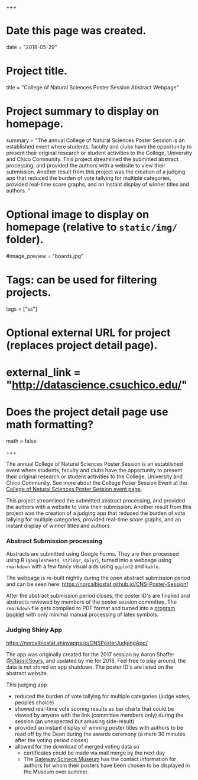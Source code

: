 +++
# Date this page was created.
date = "2018-05-29"

# Project title.
title = "College of Natural Sciences Poster Session Abstract Webpage"

# Project summary to display on homepage.
summary = "The annual College of Natural Sciences Poster Session is an established event where students, faculty and clubs have the opportunity to present their original research or student activities to the College, University and Chico Community. This project streamlined the submitted abstract processing, and provided the authors with a website to view their submission. Another result from this project was the creation of a judging app that reduced the burden of vote tallying for multiple categories, provided real-time score graphs, and an instant display of winner titles and authors. "

# Optional image to display on homepage (relative to `static/img/` folder).
#image_preview = "boards.jpg"

# Tags: can be used for filtering projects.
tags = ["ss"]

# Optional external URL for project (replaces project detail page).
# external_link = "http://datascience.csuchico.edu/"

# Does the project detail page use math formatting?
math = false

+++

The annual College of Natural Sciences Poster Session is an established event where students, faculty and clubs have the opportunity to present their original research or student activities to the College, University and Chico Community. See more about the College Poser Session Event at the [College of Natural Sciences Poster Session event page](https://www.csuchico.edu/nsci/event/poster.shtml). 

This project streamlined the submitted abstract processing, and provided the authors with a website to view their submission. Another result from this project was the creation of a judging app that reduced the burden of vote tallying for multiple categories, provided real-time score graphs, and an instant display of winner titles and authors.


### Abstract Submission processing


Abstracts are submitted using Google Forms. They are then processed using R (`googlesheets`, `stringr`, `dplyr`), turned into a webpage using `rmarkdown` with a few fancy visual aids using `ggplot2` and `kable`. 

The webpage is re-built nightly during the open abstract submission period and can be seen here: https://norcalbiostat.github.io/CNS-Poster-Session/

After the abstract submission period closes, the poster ID's are finalied and abstracts reviewed by members of the poster session committee. The `rmarkdown` file gets compiled to PDF format and turned into a [program booklet](https://www.csuchico.edu/nsci/_assets/documents/NSC-poster-session-2018-abstract-booklet.pdf) with only minimal manual processing of latex symbols. 

### Judging Shiny App
https://norcalbiostat.shinyapps.io/CNSPosterJudgingApp/ 

The app was originally created for the 2017 session by Aaron Shaffer [@ClassicSours](https://github.com/ClassicSours), and updated by me for 2018. Feel free to play around, the data is not stored on app shutdown. The poster ID's are listed on the abstract website. 

This judging app 

* reduced the burden of vote tallying for multiple categories (judge votes, peoples choice)
* showed real-time vote scoring results as bar charts that could be viewed by anyone with the link (committee members only) during the session (an unexpected but amusing side-result)
* provided an instant display of winning poster titles with authors to be read off by the Dean during the awards ceremony (a mere 30 minutes after the voting period closes)
* allowed for the download of merged voting data so
    - certificates could be made via mail merge by the next day
    - The [Gateway Scinece Museum](http://www.csuchico.edu/gateway/) has the contact information for authors for whom their posters have been chosen to be displayed in the Museum over summer. 

